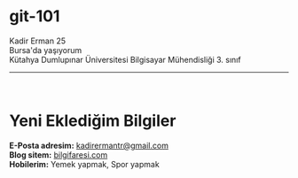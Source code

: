 # git-101
Kadir Erman 25<br>
Bursa'da yaşıyorum<br>
Kütahya Dumlupınar Üniversitesi Bilgisayar Mühendisliği 3. sınıf<br><hr><br>
# Yeni Eklediğim Bilgiler
<b>E-Posta adresim:</b> <a href="mailto:kadirermantr@gmail.com">kadirermantr@gmail.com</a><br>
<b>Blog sitem:</b> <a href="http://www.bilgifaresi.com" target="_blank">bilgifaresi.com</a><br>
<b>Hobilerim:</b> Yemek yapmak, Spor yapmak
